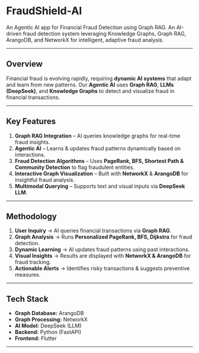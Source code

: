 # FraudShield-AI

 An Agentic AI app for Financial Fraud Detection using Graph RAG. An AI-driven fraud detection system leveraging Knowledge Graphs, Graph RAG, ArangoDB, and NetworkX for intelligent, adaptive fraud analysis.  

---

##  Overview  
Financial fraud is evolving rapidly, requiring **dynamic AI systems** that adapt and learn from new patterns. Our **Agentic AI** uses **Graph RAG**, **LLMs (DeepSeek)**, and **Knowledge Graphs** to detect and visualize fraud in financial transactions.  

---

##  Key Features  
1. **Graph RAG Integration** – AI queries knowledge graphs for real-time fraud insights.  
2. **Agentic AI** – Learns & updates fraud patterns dynamically based on interactions.  
3. **Fraud Detection Algorithms** – Uses **PageRank, BFS, Shortest Path & Community Detection** to flag fraudulent entities.  
4. **Interactive Graph Visualization** – Built with **NetworkX** & **ArangoDB** for insightful fraud analysis.  
5. **Multimodal Querying** – Supports text and visual inputs via **DeepSeek LLM**.  

---

##  Methodology  
1. **User Inquiry** → AI queries financial transactions via **Graph RAG**.  
2. **Graph Analysis** → Runs **Personalized PageRank, BFS, Dijkstra** for fraud detection.  
3. **Dynamic Learning** → AI updates fraud patterns using past interactions.  
4. **Visual Insights** → Results are displayed with **NetworkX & ArangoDB** for fraud tracking.  
5. **Actionable Alerts** → Identifies risky transactions & suggests preventive measures.  

---

##  Tech Stack  
- **Graph Database:** ArangoDB  
- **Graph Processing:** NetworkX  
- **AI Model:** DeepSeek (LLM)  
- **Backend:** Python (FastAPI)  
- **Frontend:** Flutter  

---
